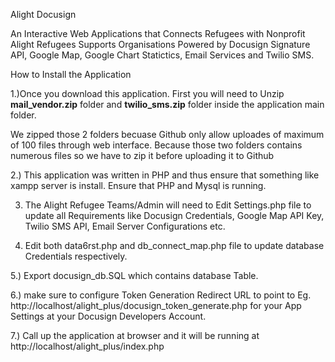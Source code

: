 Alight Docusign


An Interactive Web Applications that Connects  Refugees with  Nonprofit Alight Refugees Supports Organisations
Powered by Docusign Signature API, Google Map, Google Chart Statictics, Email Services and Twilio SMS.


How to Install the Application

1.)Once you download this application. First you will need to Unzip **mail_vendor.zip** folder and **twilio_sms.zip** folder inside the application main folder.

We zipped those 2 folders becuase Github only allow uploades of maximum of 100 files through web interface. Because those two folders contains numerous files so we have to zip it before uploading it to Github

2.) This application was written in PHP and thus ensure that something like xampp server is install. Ensure that PHP and Mysql is running.

3) The Alight Refugee Teams/Admin will need to Edit Settings.php file to update all Requirements like Docusign Credentials, Google Map API Key, Twilio SMS API, Email Server Configurations etc.

4) Edit both data6rst.php and db_connect_map.php  file to update database Credentials respectively.

5.) Export docusign_db.SQL which contains database Table.

 6.) make sure to configure Token Generation Redirect URL to point to Eg. http://localhost/alight_plus/docusign_token_generate.php for your App Settings at your Docusign Developers Account.

7.) Call up the application at browser and it will be running at http://localhost/alight_plus/index.php
